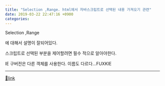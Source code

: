 ```yaml
---
title: "Selection ,Range. html에서 자바스크립트로 선택된 내용 가져오기 관련"
date: 2019-03-22 22:47:16 +0900
categories: 
---
```

  

Selection ,Range  


에 대해서 설명이 잘되어있다.

스크립트로 선택된 부분을 제어할려면 필수 적으로 알아야한다.

IE 구버전은 다른 객체를 사용한다. 이름도 다르다...FUXKIE





  ***
[🔗link](http://www.mins01.com/mh/tech/read/1265)